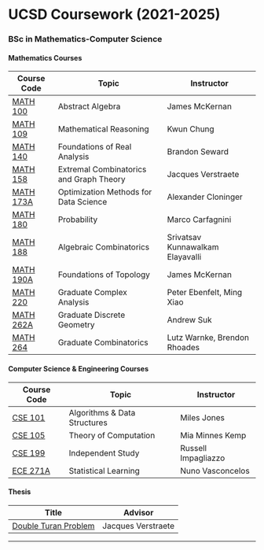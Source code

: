 # UCSD Coursework (2021-2025)

### BSc in Mathematics-Computer Science

#### Mathematics Courses

| Course Code            | Topic                                   | Instructor                       |
| ---------------------- | --------------------------------------- | -------------------------------- |
| [MATH 100](MATH100/)   | Abstract Algebra                        | James McKernan                   |
| [MATH 109](MATH109/)   | Mathematical Reasoning                  | Kwun Chung                       |
| [MATH 140](MATH140/)   | Foundations of Real Analysis            | Brandon Seward                   |
| [MATH 158](MATH158/)   | Extremal Combinatorics and Graph Theory | Jacques Verstraete               |
| [MATH 173A](MATH173A/) | Optimization Methods for Data Science   | Alexander Cloninger              |
| [MATH 180](MATH180/)   | Probability                             | Marco Carfagnini                 |
| [MATH 188](MATH188/)   | Algebraic Combinatorics                 | Srivatsav Kunnawalkam Elayavalli |
| [MATH 190A](MATH190A/) | Foundations of Topology                 | James McKernan                   |
| [MATH 220](MATH220/)   | Graduate Complex Analysis               | Peter Ebenfelt, Ming Xiao        |
| [MATH 262A](MATH262A/) | Graduate Discrete Geometry              | Andrew Suk                       |
| [MATH 264](MATH264/)   | Graduate Combinatorics                  | Lutz Warnke, Brendon Rhoades     |

#### Computer Science & Engineering Courses

| Course Code          | Topic                        | Instructor          |
| -------------------- | ---------------------------- | ------------------- |
| [CSE 101](CSE101/)   | Algorithms & Data Structures | Miles Jones         |
| [CSE 105](CSE105/)   | Theory of Computation        | Mia Minnes Kemp     |
| [CSE 199](CSE199/)   | Independent Study            | Russell Impagliazzo |
| [ECE 271A](ECE271A/) | Statistical Learning         | Nuno Vasconcelos    |

#### Thesis

| Title                           | Advisor            |
| ------------------------------- | ------------------ |
| [Double Turan Problem](Thesis/) | Jacques Verstraete |

---

